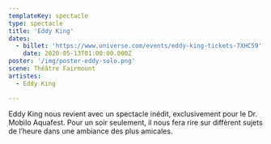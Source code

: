 ```yaml
---
templateKey: spectacle
type: spectacle
title: 'Eddy King'
dates: 
  - billet: 'https://www.universe.com/events/eddy-king-tickets-7XHC59'
    date: 2020-05-13T01:00:00.000Z
poster: '/img/poster-eddy-solo.png'
scene: Théâtre Fairmount
artistes:
  - Eddy King

---
```

Eddy King nous revient avec un spectacle inédit, exclusivement pour le Dr. Mobilo Aquafest. Pour un soir seulement, il nous fera rire sur diffèrent sujets de l’heure dans une ambiance des plus amicales.
